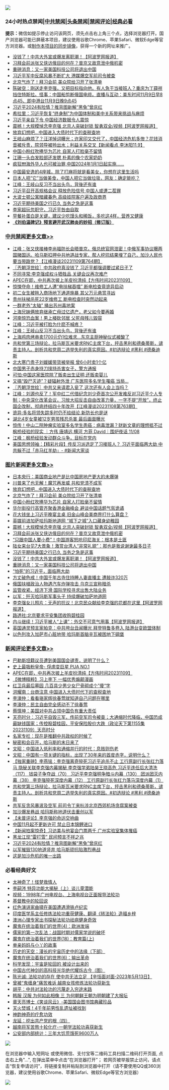 ![](https://raw.githubusercontent.com/jsvpn/jsproxy/dev/64photo/fqnews-qr.jpg)

<div id="tt">
<h3>24小时热点禁闻|<a href="#%E4%B8%AD%E5%85%B1%E7%A6%81%E9%97%BB%E6%9B%B4%E5%A4%9A%E6%96%87%E7%AB%A0">中共禁闻</a>|<a href="#%E5%9B%BE%E7%89%87%E6%96%B0%E9%97%BB%E6%9B%B4%E5%A4%9A%E6%96%87%E7%AB%A0">头条禁闻</a>|<a href="#%E6%96%B0%E9%97%BB%E8%AF%84%E8%AE%BA%E6%9B%B4%E5%A4%9A%E6%96%87%E7%AB%A0">禁闻评论|<a href="#%E5%BF%85%E7%9C%8B%E7%BB%8F%E5%85%B8%E5%A5%BD%E6%96%87">经典必看</a></h3>
<div><b>提示：</b>微信如提示停止访问该网页，须先点击右上角三个点，选择浏览器打开。国产浏览器可能已屏蔽本项目，建议使用谷歌Chrome、苹果Safari、微软Edge等官方浏览器。或<a href="%E5%88%B6%E4%BD%9Cgit%E7%A6%81%E9%97%BB%E9%95%9C%E5%83%8F.md">制作本项目的同步镜像</a>，获得一个新的网址来推广。</div>
<ul>

<li><a href="/topimagenews/20231109/1958903.md">没钱了！中共大外宣或爆发离职潮！【阿波罗网报道】</a></li>
<li><a href="/topimagenews/20231109/1958936.md">习拜会前派张又侠访俄目的何在？普京又故意泄中俄机密</a></li>
<li><a href="/topimagenews/20231109/1958898.md">重磅消息：又一家美国科技公司将退出中国</a></li>
<li><a href="/baitai/20231109/1958934.md">习近平军中反腐风暴不断扩大 港媒爆空军前司令被查</a></li>
<li><a href="/topimagenews/20231110/1959185.md">北京气炸了！拜习会前 美众院给习开了张清单</a></li>
<li><a href="/sohnews/20231109/1958959.md">陈破空：刚送走李克强，又把目标指向他。有人急于当接班人？重庆为丁薛祥挡住特斯拉。怪事：中国船剪断俄国电缆。直播与互动：美东时间11月9日早8点45、即中港台11月9日晚9点45</a></li>
<li><a href="/comments/20231109/1958915.md">习近平2024有险情？推背图新解“黑兔”曾庆红</a></li>
<li><a href="/worldnews/usa/20231110/1959085.md">希拉里：习近平恢复“终身制”为中国体制和美中关系带来挑战与麻烦</a></li>
<li><a href="/baitai/20231110/1959180.md">习近平亲自下令 中国经济数据令人震惊</a></li>
<li><a href="/topimagenews/20231109/1959014.md">震撼！大规模悼念李克强 北京人突破封锁 智勇双全/视频【阿波罗网报道】</a></li>
<li><a href="/topimagenews/20231110/1959187.md">放弃幻想吧…中国进入大债时代下的查税查地</a></li>
<li><a href="/sohnews/20231110/1959238.md">王岐山麻烦了？汪洋悼词曝光；许家印又交代了，中国经济危机多惨？花钱消音被斥责，院领导被拎出水；利益关系交叉【新闻看点 李沐阳11.9】</a></li>
<li><a href="/topimagenews/20231110/1959146.md">中国小粉红吹捧华为芯片 自家人打脸毫不留情</a></li>
<li><a href="/yule/20231109/1958864.md">江珊一头白发脸部还发腮 朴素的像个农家奶奶</a></li>
<li><a href="/sohnews/20231109/1958960.md">疯狂❗️❗️❗️海外华人也可被治罪,中国2024年1月1日起实施……</a></li>
<li><a href="/funmedia/20231110/1959081.md">中国最安逸的4座城，除了打麻将就是看美女，你想在这里生活吗</a></li>
<li><a href="/funmedia/20231110/1959077.md">日本人把“它”当做美食，中国人把它当做垃圾，网友：确定能吃？</a></li>
<li><a href="/cbnews/20231110/1959172.md">江峰：王岐山反习不当出头鸟，背後还有谁</a></li>
<li><a href="/baitai/20231109/1958989.md">习近平召开高规格会议 释放危险信号 中国人或遭二茬罪</a></li>
<li><a href="/cnnews/20231110/1959042.md">大波士顿公寓暗藏春色 高级妓院客户遍及政商界</a></li>
<li><a href="/topimagenews/20231109/1958910.md">习近平期待美国之行已久 当务之急是这事</a></li>
<li><a href="/ssgc/20231109/1958964.md">李家超玩忽职守，习近平咎由自取</a></li>
<li><a href="/lifebaike/20231109/1958863.md">早餐补蛋白是关键，建议少吃馒头和稀饭，多吃这4样，营养又健康</a></li>
<li><b><a href="/comments/20200207/1272816.md" target="_blank">《刘伯温碑记》预言避开武汉肺炎的妙招（修订版）</a></b></li>
</ul>
</div>

<div class="catlist">
<h3><a href="/cbnews/" target="_blank">中共禁闻</a><span><a href="/cbnews/" target="_blank" rel="nofollow">更多文章>></a></span></h3>
<ul>
<li><a href="/cbnews/20231110/1959323.md" target="_blank">江峰：张又侠接棒李尚福防长会晤普京，俄总统官网泄密！中俄军事协议曝两国赌国运。哈马斯扣押中共地道战专家，帮人挖坑结果埋了自己，加沙人民也要当带路党？【江峰漫谈20231109第764期】</a></li>
<li><a href="/cbnews/20231110/1959305.md" target="_blank">〖兲朝浮世绘〗中共政府真没钱了 习近平都强调要过紧日子了</a></li>
<li><a href="/cbnews/20231110/1959295.md" target="_blank">不同寻常:李克强成权斗牺牲品,关键会议再次难产</a></li>
<li><a href="/comments/20231110/1959280.md" target="_blank">APEC在即，中共再次披上羊皮扮清纯【方伟时间20231109】</a></li>
<li><a href="/cbnews/20231110/1959256.md" target="_blank">惊悚夺命！维修工人遭“电扶梯吞噬” 断电检查竟诡异启动</a></li>
<li><a href="/cbnews/20231110/1959217.md" target="_blank">初二女生被拖入商场地下通道施暴 其父万元悬赏寻凶</a></li>
<li><a href="/cbnews/20231110/1959216.md" target="_blank">贵州扶梯杀死22岁维修工 断电检查时突然动起来</a></li>
<li><a href="/cbnews/20231110/1959215.md" target="_blank">一群老外“太轴” 捅出苏州毒地案</a></li>
<li><a href="/cbnews/20231110/1959190.md" target="_blank">上海兄妹俩放弃继承亡母过亿遗产，老父如今要再婚</a></li>
<li><a href="/cbnews/20231110/1959188.md" target="_blank">河南惊恐血案！男上楼砍邻居 父死母残儿毁容</a></li>
<li><a href="/cbnews/20231110/1959173.md" target="_blank">江峰：习近平被打脸为什麽不喊疼？</a></li>
<li><a href="/cbnews/20231110/1959172.md" target="_blank">江峰：王岐山反习不当出头鸟，背後还有谁</a></li>
<li><a href="/cbnews/20231110/1959049.md" target="_blank">上海鸡肉烤串卖1700元仍1位难求…东京主厨神秘仪式被酸了</a></li>
<li><a href="/comments/20231109/1959010.md" target="_blank">共和党第三场辩论，拉马斯瓦米要求RNC主席下台，抨击黑利和德桑蒂斯，谴责主持人。剖析共和党周二选举失利的真实原因。#初选辩论 #黑利 #德桑迪斯</a></li>
<li><a href="/cbnews/20231109/1958904.md" target="_blank">北大寒门贵子刘媛媛带货被举报 曾6小时卖1个亿</a></li>
<li><a href="/cbnews/20231109/1958857.md" target="_blank">中国男子赤身持刀挟持杀害女子，警方通报</a></li>
<li><a href="/cbnews/20231109/1958856.md" target="_blank">可怕:中国这家医院除了贩卖出生证明,还贩卖婴儿</a></li>
<li><a href="/cbnews/20231109/1958846.md" target="_blank">又搞“毁尸灭迹”？疑辐射外泄 广东医院多名学生罹癌 当局&#8230;</a></li>
<li><a href="/cbnews/20231109/1958832.md" target="_blank">〖兲朝浮世绘〗中共又来请君入瓮了 这次还有人会上当吗？</a></li>
<li><a href="/cbnews/20231109/1958819.md" target="_blank">江峰：刘源也反了！军中红二代借纪念刘少奇首次公开发难反对习近平个人专制；中央深化改革会议，习放大招反击自由改革力量，一字不提“开放”，终止国企改制，彻底终结四十年改开【江峰漫谈20231108第763期】</a></li>
<li><a href="/cbnews/20231109/1958748.md" target="_blank">诡异:多名将领失踪多时仍不给结论,新防长也是谜</a></li>
<li><a href="/cbnews/20231109/1958700.md" target="_blank">湖北4岁女童被12岁男孩残忍杀害 最后画面曝光</a></li>
<li><a href="/comments/20231109/1958699.md" target="_blank">惊传！中山二院肿瘤实验室多名学生患癌：病毒泄漏？财新文章的理想抵不过枫桥经验的现实 ｜方伟 唐靖远 横河 方菲 David｜围炉夜话 11/08</a></li>
<li><a href="/cbnews/20231109/1958696.md" target="_blank">江峰：枫桥经验发动群众斗争，目标在党内</a></li>
<li><a href="/cbnews/20231109/1958655.md" target="_blank">美国思想领袖：【精彩片段】传反习派选定了习接班人？ 习近平面临两大劫 中共躲不过「赤马红羊劫」- #新闻大家谈</a></li>

</ul>
</div>
<div class="catlist">
<h3><a href="/topimagenews/" target="_blank">图片新闻</a><span><a href="/topimagenews/" target="_blank" rel="nofollow">更多文章>></a></span></h3>
<ul>
<li><a href="/topimagenews/20231110/1959255.md" target="_blank">日本央行：美国商业地产是比中国房地产更大的未爆弹</a></li>
<li><a href="/topimagenews/20231110/1959214.md" target="_blank">川普来了也无解！魔咒再发威 共和党溃不成军</a></li>
<li><a href="/topimagenews/20231110/1959187.md" target="_blank">放弃幻想吧…中国进入大债时代下的查税查地</a></li>
<li><a href="/topimagenews/20231110/1959185.md" target="_blank">北京气炸了！拜习会前 美众院给习开了张清单</a></li>
<li><a href="/topimagenews/20231110/1959146.md" target="_blank">中国小粉红吹捧华为芯片 自家人打脸毫不留情</a></li>
<li><a href="/topimagenews/20231109/1959017.md" target="_blank">华尔街投行高管齐聚香港金融峰会 避谈中国话题气氛诡谲</a></li>
<li><a href="/topimagenews/20231109/1959016.md" target="_blank">花大钱坐上习近平晚宴主桌 旧金山峰会美商界打什么算盘？</a></li>
<li><a href="/topimagenews/20231109/1959015.md" target="_blank">英媒前进加萨哈玛斯地道网 “城下之城”入口藏身幼稚园</a></li>
<li><a href="/topimagenews/20231109/1959014.md" target="_blank">震撼！大规模悼念李克强 北京人突破封锁 智勇双全/视频【阿波罗网报道】</a></li>
<li><a href="/topimagenews/20231109/1958936.md" target="_blank">习拜会前派张又侠访俄目的何在？普京又故意泄中俄机密</a></li>
<li><a href="/topimagenews/20231109/1958912.md" target="_blank">“只跟中国人要小费”！中国游客怒呛印尼海关：根本是土匪</a></li>
<li><a href="/topimagenews/20231109/1958911.md" target="_blank">陆女来台见7大景象！激赏台湾人“非常礼貌”：那也是我说谢谢最多日子</a></li>
<li><a href="/topimagenews/20231109/1958910.md" target="_blank">习近平期待美国之行已久 当务之急是这事</a></li>
<li><a href="/topimagenews/20231109/1958903.md" target="_blank">没钱了！中共大外宣或爆发离职潮！【阿波罗网报道】</a></li>
<li><a href="/topimagenews/20231109/1958898.md" target="_blank">重磅消息：又一家美国科技公司将退出中国</a></li>
<li><a href="/topimagenews/20231109/1958678.md" target="_blank">“怕死”的习近平，面临两大劫</a></li>
<li><a href="/topimagenews/20231109/1958582.md" target="_blank">方丈破色戒！中国千年古寺住持睡人妻直播主 遭敲诈320万</a></li>
<li><a href="/topimagenews/20231108/1958573.md" target="_blank">俄国扶植政治人物遇汽车炸弹攻击 乌克兰宣称暗杀</a></li>
<li><a href="/topimagenews/20231108/1958559.md" target="_blank">监管收紧、经济下滑 国际学校寻求出售大陆业务</a></li>
<li><a href="/topimagenews/20231108/1958543.md" target="_blank">以军：歼灭哈玛斯军事头子 持续爆破加萨地道网</a></li>
<li><a href="/topimagenews/20231108/1958458.md" target="_blank">李克强女儿照片：无声的抗议！北京民众献给李克强的花都在这里【阿波罗网报道】</a></li>
<li><a href="/topimagenews/20231108/1958445.md" target="_blank">路透社:北京要求平安集团收购碧桂园</a></li>
<li><a href="/topimagenews/20231108/1958441.md" target="_blank">内斗继续！习近平被人“上课”：外交不可意气用事【阿波罗网报道】</a></li>
<li><a href="/topimagenews/20231108/1958328.md" target="_blank">英国通灵预言家帕克：中共垮台丑闻曝光 拜登特鲁多卷入 陆港台变欧盟体制</a></li>
<li><a href="/topimagenews/20231108/1958282.md" target="_blank">以色列攻入加萨市心脏地带 哈玛斯首脑辛瓦被困地下碉堡</a></li>

</ul>
</div>
<div class="catlist">
<h3><a href="/comments/" target="_blank">新闻评论</a><span><a href="/comments/" target="_blank" rel="nofollow">更多文章>></a></span></h3>
<ul>
<li><a href="/comments/20231110/1959325.md" target="_blank">巴勒斯坦籍议员遭到美国国会谴责，说明了什么？</a></li>
<li><a href="/comments/20231110/1959289.md" target="_blank">史上最吸粉皇帝- 俘虏变巨星 PUA NO.1</a></li>
<li><a href="/comments/20231110/1959280.md" target="_blank">APEC在即，中共再次披上羊皮扮清纯【方伟时间20231109】</a></li>
<li><a href="/comments/20231110/1959276.md" target="_blank">【微博精粹】习上李下 一幅优秀煽颠漫画</a></li>
<li><a href="/comments/20231110/1959260.md" target="_blank">红卫兵最后墓园 几百具少男少女尸骨砌成个”傻“字</a></li>
<li><a href="/comments/20231110/1959259.md" target="_blank">洪耀南：台商注意 中国进入大债时代下的查税查地</a></li>
<li><a href="/comments/20231110/1959258.md" target="_blank">李濠仲：看看骆家辉徐春莺就知道自己问题在哪里</a></li>
<li><a href="/comments/20231110/1959248.md" target="_blank">李濠仲：民主自由完全感动不了徐春莺</a></li>
<li><a href="/comments/20231110/1959247.md" target="_blank">蔡慎坤：美国对中共占领中国负有重大责任</a></li>
<li><a href="/comments/20231110/1959240.md" target="_blank">天亮时分：习近平自毁三军，传前空军司令被查；大通缩时代降临，中国恐成最缺钱国家；传控股碧桂园，平安保险股价大跌（政论天下第1155集 20231109）天亮时分</a></li>
<li><a href="/comments/20231110/1959219.md" target="_blank">名家专栏：现在是推翻中共政权的时候了</a></li>
<li><a href="/comments/20231110/1959193.md" target="_blank">秘密和会召开，哈马斯的末日来了</a></li>
<li><a href="/comments/20231110/1959174.md" target="_blank">文昭：中国进入低利率和通缩并行的时代：息贱则伤老</a></li>
<li><a href="/comments/20231109/1959013.md" target="_blank">文昭：中国有一项关键的指标，出现了30年来的首度赤字，说明什么？</a></li>
<li><a href="/comments/20231109/1959011.md" target="_blank">【独家重磅】李燕铭：李克强离奇猝死习近平追杀不止 工行原副行长张红力落马 隐秘关联李克强内幕揭秘 李克强学弟陆昊王晓高危 习近平连任后大清洗（117） 钱袋子争夺战（70） 习近平李克强明争暗斗内幕（130） 团派团灭内幕（38） 李克强猝死深度内幕（12） 工行原副行长张红力落马深度内幕（1）</a></li>
<li><a href="/comments/20231109/1959010.md" target="_blank">共和党第三场辩论，拉马斯瓦米要求RNC主席下台，抨击黑利和德桑蒂斯，谴责主持人。剖析共和党周二选举失利的真实原因。#初选辩论 #黑利 #德桑迪斯</a></li>
<li><a href="/comments/20231109/1958986.md" target="_blank">共军反贪风暴波及空军 前司令丁来杭涉北京西郊机场贪腐案被查</a></li>
<li><a href="/comments/20231109/1958983.md" target="_blank">加沙爆发巷战 哈玛斯称地道伏击重创以军</a></li>
<li><a href="/comments/20231109/1958973.md" target="_blank">【未普评论】李克强的命运交响曲</a></li>
<li><a href="/comments/20231109/1958951.md" target="_blank">中国11月起不更新许可 禁止日本锦鲤进口</a></li>
<li><a href="/comments/20231109/1958938.md" target="_blank">【新闻拍案惊奇】习访美与他宴会门票两千 广州实验室集体罹癌</a></li>
<li><a href="/comments/20231109/1958916.md" target="_blank">黑龙江现“雷打雪” 民间预言不祥之兆</a></li>
<li><a href="/comments/20231109/1958915.md" target="_blank">习近平2024有险情？推背图新解“黑兔”曾庆红</a></li>
<li><a href="/comments/20231109/1958914.md" target="_blank">以军摧毁130地道竖井 哈马斯顽抗陷激烈巷战</a></li>
<li><a href="/comments/20231109/1958822.md" target="_blank">这是加沙危机的唯一出路</a></li>

</ul>
</div>

<div class="catlist">
<h3>必看经典好文</h3>
<ul>
<li><a href="/ccpdope/20200907/1392129.md" target="_blank">太神奇了！怪梦救情人</a></li>
<li><a href="/tculture/xiulian/20160303/508934.md" target="_blank">李嗣涔 特异功能大揭秘（上）谈儿童潜能</a></li>
<li><a href="/topimagenews/20180331/921716.md" target="_blank">视频：1998年广州电视台、上海电视台正面报导法轮功</a></li>
<li><a href="/comments/20220503/1727726.md" target="_blank">基督教中的轮回说</a></li>
<li><a href="/lishi/20140517/664349.md" target="_blank">红色演讲家曲啸在美国遭遇滑铁卢纪实</a></li>
<li><a href="/comments/20220416/1720335.md" target="_blank">印度医学系主任修炼法轮功重获健康、翻译《转法轮》造福乡梓</a></li>
<li><a href="/comments/20230226/1853388.md" target="_blank">澳洲心理专家出书探秘法轮功祛病健身奇效</a></li>
<li><a href="/topimagenews/20180522/946266.md" target="_blank">魔鬼在统治着我们的世界(4)：欧洲发端</a></li>
<li><a href="/comments/20191110/1037275.md" target="_blank">儒家的第一次乱法：战国时期对儒家学说的破坏</a></li>
<li><a href="/topimagenews/20180701/965109.md" target="_blank">魔鬼在统治着我们的世界(18)：教育篇(上)</a></li>
<li><a href="/cbnews/20210518/1548912.md" target="_blank">单亲妈妈与小丫的故事</a></li>
<li><a href="/tculture/20121025/73066.md" target="_blank">历史的天空：漫长的宇宙历史中的法缘（下部）</a></li>
<li><a href="/topimagenews/20180524/947358.md" target="_blank">魔鬼在统治着我们的世界(6)：输出革命</a></li>
<li><a href="/comments/20230228/1854345.md" target="_blank">科学发现：宇宙是轮回的 被设计出来的</a></li>
<li><a href="/comments/20220403/1714124.md" target="_blank">中国古代神剑的高科技光华绝代耀烁古今（图）</a></li>
<li><a href="/comments/20230513/1884082.md" target="_blank">陈光诚: 法轮功的存在 使中共无法立足 【辛恬面对面-2023年5月13日】</a></li>
<li><a href="/comments/20211125/1657403.md" target="_blank">曾被“鬼缠身”痛苦难诉 越南女孩修炼法轮功获新生</a></li>
<li><a href="/cbnews/20200720/1363328.md" target="_blank">胡平：中共对法轮功的污蔑走入穷途末路</a></li>
<li><a href="/bannedvideo/20220328/1710971.md" target="_blank">韩服 汉服 为何如此相像 三 为何朝鲜王朝为明朝建了大报坛</a></li>
<li><a href="/comments/20220925/1789151.md" target="_blank">章天亮博士《笑谈风云》-美国国会图书馆典藏珍品</a></li>
<li><a href="/ccpdope/20181219/1049286.md" target="_blank">天火焚城！4千年前男性乱遗址被找到</a></li>
<li><a href="/comments/20220105/1675252.md" target="_blank">神韵神奇的疗愈功效</a></li>
<li><a href="/comments/20200930/1405812.md" target="_blank">龙延：挖出共产党的根（四）</a></li>
<li><a href="/comments/20200123/1263458.md" target="_blank">越南将军苦熬十轮化疗-一朝学法轮功喜获新生</a></li>
<li><a href="/comments/20200515/220430.md" target="_blank">公安部内部统计：三年大饥荒饿死9600万人</a></li>

</ul>
</div>

![](https://raw.githubusercontent.com/jsvpn/jsproxy/dev/64photo/fqnews-qr.jpg)

在浏览器中输入短网址 或使用微信、支付宝等二维码工具扫描二维码打开页面, 点击右上角"...", 在弹出菜单中点击“在浏览器打开”； 若网页被举报禁止访问，请点击“恢复申请访问”，将链接复制并粘贴到浏览器中打开（请不要使用QQ或360浏览器，建议使用谷歌Chrome、苹果Safari、微软Edge等官方浏览器）

![](https://raw.githubusercontent.com/jsvpn/jsproxy/dev/64photo/wx.jpg)